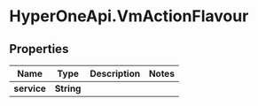 # HyperOneApi.VmActionFlavour

## Properties

Name | Type | Description | Notes
------------ | ------------- | ------------- | -------------
**service** | **String** |  | 


